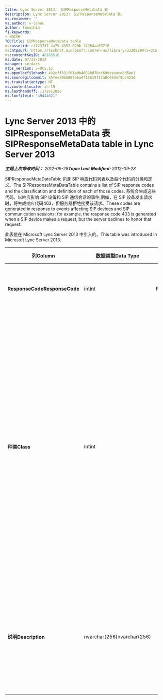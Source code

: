 ```yaml
---
title: Lync Server 2013： SIPResponseMetaData 表
description: Lync Server 2013： SIPResponseMetaData 表。
ms.reviewer: ''
ms.author: v-lanac
author: lanachin
f1.keywords:
- NOCSH
TOCTitle: SIPResponseMetaData table
ms:assetid: cf723737-4a75-4352-829b-f4954aa59716
ms:mtpsurl: https://technet.microsoft.com/en-us/library/JJ205294(v=OCS.15)
ms:contentKeyID: 48185510
ms.date: 07/23/2014
manager: serdars
mtps_version: v=OCS.15
ms.openlocfilehash: 402cff331f81a9b46028d76de69deeaace8d5ae1
ms.sourcegitcommit: 36fee89bb887bea4f18b19f17a8c69daf5bc423d
ms.translationtype: MT
ms.contentlocale: zh-CN
ms.lasthandoff: 11/26/2020
ms.locfileid: "49444621"
---
```

# <a name="sipresponsemetadata-table-in-lync-server-2013"></a><span data-ttu-id="31a19-103">Lync Server 2013 中的 SIPResponseMetaData 表</span><span class="sxs-lookup"><span data-stu-id="31a19-103">SIPResponseMetaData table in Lync Server 2013</span></span>

<div data-xmlns="http://www.w3.org/1999/xhtml">

<div class="topic" data-xmlns="http://www.w3.org/1999/xhtml" data-msxsl="urn:schemas-microsoft-com:xslt" data-cs="https://msdn.microsoft.com/">

<div data-asp="https://msdn2.microsoft.com/asp">



</div>

<div id="mainSection">

<div id="mainBody"><span data-ttu-id="31a19-104">

<span> </span></span><span class="sxs-lookup"><span data-stu-id="31a19-104">

<span> </span></span></span>

<span data-ttu-id="31a19-105">_**主题上次修改时间：** 2012-09-28_</span><span class="sxs-lookup"><span data-stu-id="31a19-105">_**Topic Last Modified:** 2012-09-28_</span></span>

<span data-ttu-id="31a19-106">SIPResponseMetaDataTable 包含 SIP 响应代码列表以及每个代码的分类和定义。</span><span class="sxs-lookup"><span data-stu-id="31a19-106">The SIPResponseMetaDataTable contains a list of SIP response codes and the classification and definition of each of those codes.</span></span> <span data-ttu-id="31a19-107">系统会生成这些代码，以响应影响 SIP 设备和 SIP 通信会话的事件;例如，在 SIP 设备发出请求时，将生成响应代码403，但服务器拒绝接受该请求。</span><span class="sxs-lookup"><span data-stu-id="31a19-107">These codes are generated in response to events affecting SIP devices and SIP communication sessions; for example, the response code 403 is generated when a SIP device makes a request, but the server declines to honor that request.</span></span>

<span data-ttu-id="31a19-108">此表是在 Microsoft Lync Server 2013 中引入的。</span><span class="sxs-lookup"><span data-stu-id="31a19-108">This table was introduced in Microsoft Lync Server 2013.</span></span>


<table>
<colgroup>
<col style="width: 25%" />
<col style="width: 25%" />
<col style="width: 25%" />
<col style="width: 25%" />
</colgroup>
<thead>
<tr class="header">
<th><span data-ttu-id="31a19-109">列</span><span class="sxs-lookup"><span data-stu-id="31a19-109">Column</span></span></th>
<th><span data-ttu-id="31a19-110">数据类型</span><span class="sxs-lookup"><span data-stu-id="31a19-110">Data Type</span></span></th>
<th><span data-ttu-id="31a19-111">键/索引</span><span class="sxs-lookup"><span data-stu-id="31a19-111">Key/Index</span></span></th>
<th><span data-ttu-id="31a19-112">详细信息</span><span class="sxs-lookup"><span data-stu-id="31a19-112">Details</span></span></th>
</tr>
</thead>
<tbody>
<tr class="odd">
<td><p><span data-ttu-id="31a19-113"><strong>ResponseCode</strong></span><span class="sxs-lookup"><span data-stu-id="31a19-113"><strong>ResponseCode</strong></span></span></p></td>
<td><p><span data-ttu-id="31a19-114">int</span><span class="sxs-lookup"><span data-stu-id="31a19-114">int</span></span></p></td>
<td><p><span data-ttu-id="31a19-115">Primary</span><span class="sxs-lookup"><span data-stu-id="31a19-115">Primary</span></span></p></td>
<td><p><span data-ttu-id="31a19-116">表示 SIP 响应代码的数值。</span><span class="sxs-lookup"><span data-stu-id="31a19-116">Numeric value that represents the SIP response code.</span></span></p></td>
</tr>
<tr class="even">
<td><p><span data-ttu-id="31a19-117"><strong>种类</strong></span><span class="sxs-lookup"><span data-stu-id="31a19-117"><strong>Class</strong></span></span></p></td>
<td><p><span data-ttu-id="31a19-118">int</span><span class="sxs-lookup"><span data-stu-id="31a19-118">int</span></span></p></td>
<td></td>
<td><p><span data-ttu-id="31a19-119">响应代码的常规分类。</span><span class="sxs-lookup"><span data-stu-id="31a19-119">General classification for the response code.</span></span> <span data-ttu-id="31a19-120">分类包括：</span><span class="sxs-lookup"><span data-stu-id="31a19-120">Classifications include:</span></span></p>
<ul>
<li><p><span data-ttu-id="31a19-121">1-信息答复</span><span class="sxs-lookup"><span data-stu-id="31a19-121">1 – Informational Responses</span></span></p></li>
<li><p><span data-ttu-id="31a19-122">2–成功的答复</span><span class="sxs-lookup"><span data-stu-id="31a19-122">2 – Successful Responses</span></span></p></li>
<li><p><span data-ttu-id="31a19-123">3-重定向响应</span><span class="sxs-lookup"><span data-stu-id="31a19-123">3 – Redirection Responses</span></span></p></li>
<li><p><span data-ttu-id="31a19-124">4-客户端故障响应</span><span class="sxs-lookup"><span data-stu-id="31a19-124">4 – Client Failure Responses</span></span></p></li>
<li><p><span data-ttu-id="31a19-125">5--服务器故障响应</span><span class="sxs-lookup"><span data-stu-id="31a19-125">5 -- Server Failure Responses</span></span></p></li>
<li><p><span data-ttu-id="31a19-126">6-全球故障回复</span><span class="sxs-lookup"><span data-stu-id="31a19-126">6 – Global Failure Response</span></span></p></li>
</ul></td>
</tr>
<tr class="odd">
<td><p><span data-ttu-id="31a19-127"><strong>说明</strong></span><span class="sxs-lookup"><span data-stu-id="31a19-127"><strong>Description</strong></span></span></p></td>
<td><p><span data-ttu-id="31a19-128">nvarchar(256)</span><span class="sxs-lookup"><span data-stu-id="31a19-128">nvarchar(256)</span></span></p></td>
<td></td>
<td><p><span data-ttu-id="31a19-129">SIP 响应代码的说明。</span><span class="sxs-lookup"><span data-stu-id="31a19-129">Description of the SIP response code.</span></span> <span data-ttu-id="31a19-130">例如，响应代码181具有以下说明：</span><span class="sxs-lookup"><span data-stu-id="31a19-130">For example, response code 181 has the following description:</span></span></p>
<p><span data-ttu-id="31a19-131">正在转发呼叫</span><span class="sxs-lookup"><span data-stu-id="31a19-131">Call Is Being Forwarded</span></span></p></td>
</tr>
</tbody>
</table><span data-ttu-id="31a19-132">


</div>

<span> </span>

</div>

</div>

</span><span class="sxs-lookup"><span data-stu-id="31a19-132">


</div>

<span> </span>

</div>

</div>

</span></span></div>

